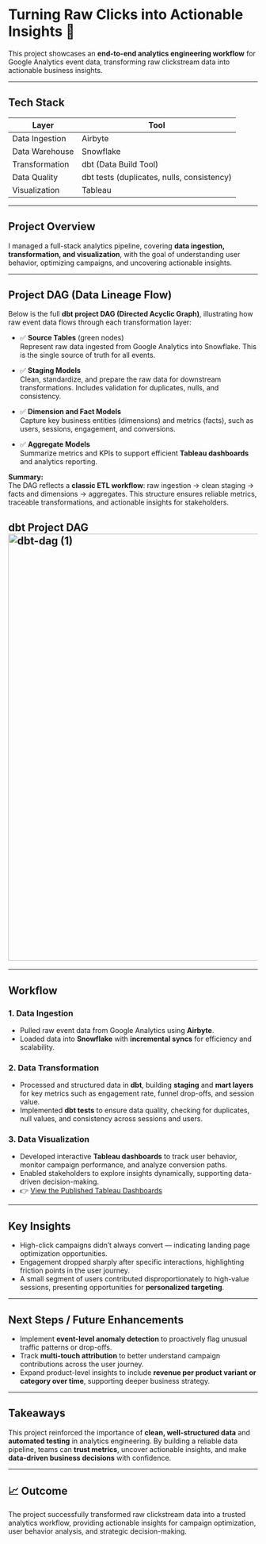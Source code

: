 # Turning Raw Clicks into Actionable Insights 🚀

This project showcases an **end-to-end analytics engineering workflow** for Google Analytics event data, transforming raw clickstream data into actionable business insights.

---

## Tech Stack
| Layer | Tool |
|-------|-----------------|
| Data Ingestion | Airbyte |
| Data Warehouse | Snowflake |
| Transformation | dbt (Data Build Tool) |
| Data Quality | dbt tests (duplicates, nulls, consistency) |
| Visualization | Tableau |

---

## Project Overview
I managed a full-stack analytics pipeline, covering **data ingestion, transformation, and visualization**, with the goal of understanding user behavior, optimizing campaigns, and uncovering actionable insights.

---

## Project DAG (Data Lineage Flow)


Below is the full **dbt project DAG (Directed Acyclic Graph)**, illustrating how raw event data flows through each transformation layer:

- ✅ **Source Tables** (green nodes)  
  Represent raw data ingested from Google Analytics into Snowflake. This is the single source of truth for all events.

- ✅ **Staging Models**  
  Clean, standardize, and prepare the raw data for downstream transformations. Includes validation for duplicates, nulls, and consistency.

- ✅ **Dimension and Fact Models**  
  Capture key business entities (dimensions) and metrics (facts), such as users, sessions, engagement, and conversions.

- ✅ **Aggregate Models**  
  Summarize metrics and KPIs to support efficient **Tableau dashboards** and analytics reporting.

**Summary:**  
The DAG reflects a **classic ETL workflow**: raw ingestion → clean staging → facts and dimensions → aggregates. This structure ensures reliable metrics, traceable transformations, and actionable insights for stakeholders.


## dbt Project DAG <img width="1420" height="861" alt="dbt-dag (1)" src="https://github.com/user-attachments/assets/296b0e3a-defa-4e75-9c31-dfbe155014db" />


---

## Workflow

### 1. Data Ingestion
- Pulled raw event data from Google Analytics using **Airbyte**.  
- Loaded data into **Snowflake** with **incremental syncs** for efficiency and scalability.

### 2. Data Transformation
- Processed and structured data in **dbt**, building **staging** and **mart layers** for key metrics such as engagement rate, funnel drop-offs, and session value.  
- Implemented **dbt tests** to ensure data quality, checking for duplicates, null values, and consistency across sessions and users.

### 3. Data Visualization
- Developed interactive **Tableau dashboards** to track user behavior, monitor campaign performance, and analyze conversion paths.  
- Enabled stakeholders to explore insights dynamically, supporting data-driven decision-making.
- 👉 [View the Published Tableau Dashboards](https://public.tableau.com/views/MarketingPerformance_17609641897590/WebTraffic?:language=en-GB&:sid=&:redirect=auth&:display_count=n&:origin=viz_share_link)

---

## Key Insights
- High-click campaigns didn’t always convert — indicating landing page optimization opportunities.  
- Engagement dropped sharply after specific interactions, highlighting friction points in the user journey.  
- A small segment of users contributed disproportionately to high-value sessions, presenting opportunities for **personalized targeting**.

---

## Next Steps / Future Enhancements
- Implement **event-level anomaly detection** to proactively flag unusual traffic patterns or drop-offs.  
- Track **multi-touch attribution** to better understand campaign contributions across the user journey.  
- Expand product-level insights to include **revenue per product variant or category over time**, supporting deeper business strategy.

---

## Takeaways
This project reinforced the importance of **clean, well-structured data** and **automated testing** in analytics engineering. By building a reliable data pipeline, teams can **trust metrics**, uncover actionable insights, and make **data-driven business decisions** with confidence.

---

## 📈 Outcome
The project successfully transformed raw clickstream data into a trusted analytics workflow, providing actionable insights for campaign optimization, user behavior analysis, and strategic decision-making.
